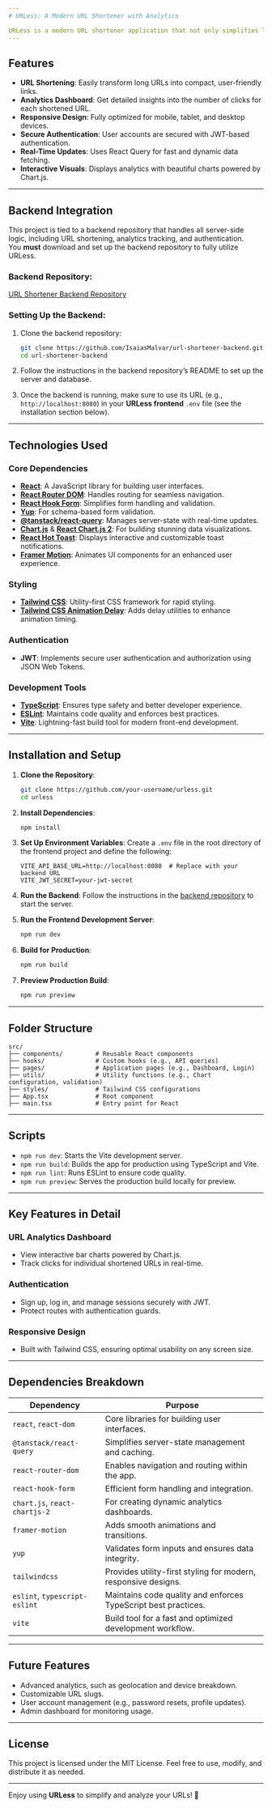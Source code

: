 ```yaml
---
# URLess: A Modern URL Shortener with Analytics

URLess is a modern URL shortener application that not only simplifies long URLs into more manageable ones but also provides real-time analytics on the number of clicks each shortened URL receives. Built with cutting-edge technologies, it is 100% responsive, ensuring a seamless experience across all devices. The application also features secure authentication powered by JSON Web Tokens (JWT).
---
```


## Features

- **URL Shortening**: Easily transform long URLs into compact, user-friendly links.
- **Analytics Dashboard**: Get detailed insights into the number of clicks for each shortened URL.
- **Responsive Design**: Fully optimized for mobile, tablet, and desktop devices.
- **Secure Authentication**: User accounts are secured with JWT-based authentication.
- **Real-Time Updates**: Uses React Query for fast and dynamic data fetching.
- **Interactive Visuals**: Displays analytics with beautiful charts powered by Chart.js.

---

## Backend Integration

This project is tied to a backend repository that handles all server-side logic, including URL shortening, analytics tracking, and authentication.  
You **must** download and set up the backend repository to fully utilize URLess.

### Backend Repository:

[URL Shortener Backend Repository](https://github.com/IsaiasMalvar/url-shortener-backend.git)

### Setting Up the Backend:

1. Clone the backend repository:

   ```bash
   git clone https://github.com/IsaiasMalvar/url-shortener-backend.git
   cd url-shortener-backend
   ```

2. Follow the instructions in the backend repository’s README to set up the server and database.

3. Once the backend is running, make sure to use its URL (e.g., `http://localhost:8080`) in your **URLess frontend** `.env` file (see the installation section below).

---

## Technologies Used

### Core Dependencies

- **[React](https://reactjs.org/)**: A JavaScript library for building user interfaces.
- **[React Router DOM](https://reactrouter.com/)**: Handles routing for seamless navigation.
- **[React Hook Form](https://react-hook-form.com/)**: Simplifies form handling and validation.
- **[Yup](https://github.com/jquense/yup)**: For schema-based form validation.
- **[@tanstack/react-query](https://tanstack.com/query/latest)**: Manages server-state with real-time updates.
- **[Chart.js](https://www.chartjs.org/)** & **[React Chart.js 2](https://react-chartjs-2.js.org/)**: For building stunning data visualizations.
- **[React Hot Toast](https://react-hot-toast.com/)**: Displays interactive and customizable toast notifications.
- **[Framer Motion](https://www.framer.com/motion/)**: Animates UI components for an enhanced user experience.

### Styling

- **[Tailwind CSS](https://tailwindcss.com/)**: Utility-first CSS framework for rapid styling.
- **[Tailwind CSS Animation Delay](https://www.npmjs.com/package/tailwindcss-animation-delay)**: Adds delay utilities to enhance animation timing.

### Authentication

- **JWT**: Implements secure user authentication and authorization using JSON Web Tokens.

### Development Tools

- **[TypeScript](https://www.typescriptlang.org/)**: Ensures type safety and better developer experience.
- **[ESLint](https://eslint.org/)**: Maintains code quality and enforces best practices.
- **[Vite](https://vitejs.dev/)**: Lightning-fast build tool for modern front-end development.

---

## Installation and Setup

1. **Clone the Repository**:

   ```bash
   git clone https://github.com/your-username/urless.git
   cd urless
   ```

2. **Install Dependencies**:

   ```bash
   npm install
   ```

3. **Set Up Environment Variables**:
   Create a `.env` file in the root directory of the frontend project and define the following:

   ```env
   VITE_API_BASE_URL=http://localhost:8080  # Replace with your backend URL
   VITE_JWT_SECRET=your-jwt-secret
   ```

4. **Run the Backend**:
   Follow the instructions in the [backend repository](https://github.com/IsaiasMalvar/url-shortener-backend.git) to start the server.

5. **Run the Frontend Development Server**:

   ```bash
   npm run dev
   ```

6. **Build for Production**:

   ```bash
   npm run build
   ```

7. **Preview Production Build**:
   ```bash
   npm run preview
   ```

---

## Folder Structure

```
src/
├── components/         # Reusable React components
├── hooks/              # Custom hooks (e.g., API queries)
├── pages/              # Application pages (e.g., Dashboard, Login)
├── utils/              # Utility functions (e.g., Chart configuration, validation)
├── styles/             # Tailwind CSS configurations
├── App.tsx             # Root component
├── main.tsx            # Entry point for React
```

---

## Scripts

- `npm run dev`: Starts the Vite development server.
- `npm run build`: Builds the app for production using TypeScript and Vite.
- `npm run lint`: Runs ESLint to ensure code quality.
- `npm run preview`: Serves the production build locally for preview.

---

## Key Features in Detail

### URL Analytics Dashboard

- View interactive bar charts powered by Chart.js.
- Track clicks for individual shortened URLs in real-time.

### Authentication

- Sign up, log in, and manage sessions securely with JWT.
- Protect routes with authentication guards.

### Responsive Design

- Built with Tailwind CSS, ensuring optimal usability on any screen size.

---

## Dependencies Breakdown

| **Dependency**                | **Purpose**                                                    |
| ----------------------------- | -------------------------------------------------------------- |
| `react`, `react-dom`          | Core libraries for building user interfaces.                   |
| `@tanstack/react-query`       | Simplifies server-state management and caching.                |
| `react-router-dom`            | Enables navigation and routing within the app.                 |
| `react-hook-form`             | Efficient form handling and integration.                       |
| `chart.js`, `react-chartjs-2` | For creating dynamic analytics dashboards.                     |
| `framer-motion`               | Adds smooth animations and transitions.                        |
| `yup`                         | Validates form inputs and ensures data integrity.              |
| `tailwindcss`                 | Provides utility-first styling for modern, responsive designs. |
| `eslint`, `typescript-eslint` | Maintains code quality and enforces TypeScript best practices. |
| `vite`                        | Build tool for a fast and optimized development workflow.      |

---

## Future Features

- Advanced analytics, such as geolocation and device breakdown.
- Customizable URL slugs.
- User account management (e.g., password resets, profile updates).
- Admin dashboard for monitoring usage.

---

## License

This project is licensed under the MIT License. Feel free to use, modify, and distribute it as needed.

---

Enjoy using **URLess** to simplify and analyze your URLs! 🚀
